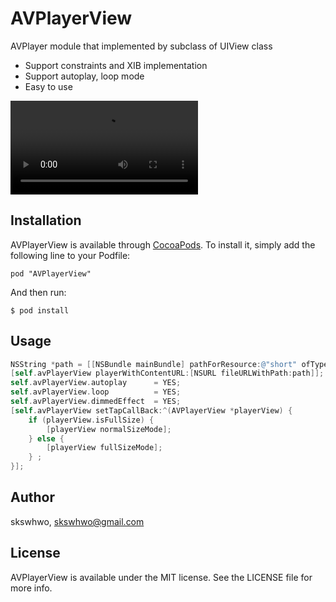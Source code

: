 # AVPlayerView

AVPlayer module that implemented by subclass of UIView class
- Support constraints and XIB implementation
- Support autoplay, loop mode
- Easy to use 

![alt text](https://github.com/skswhwo/AVPlayerView/blob/master/sample1.mp4 "demo")

## Installation

AVPlayerView is available through [CocoaPods](http://cocoapods.org). To install
it, simply add the following line to your Podfile:

`
pod "AVPlayerView"
`

And then run:

`
$ pod install
`

## Usage

```objective-c
NSString *path = [[NSBundle mainBundle] pathForResource:@"short" ofType:@"mp4"];
[self.avPlayerView playerWithContentURL:[NSURL fileURLWithPath:path]];
self.avPlayerView.autoplay      = YES;
self.avPlayerView.loop          = YES;
self.avPlayerView.dimmedEffect  = YES;
[self.avPlayerView setTapCallBack:^(AVPlayerView *playerView) {
    if (playerView.isFullSize) {
        [playerView normalSizeMode];
    } else {
        [playerView fullSizeMode];
    } ;
}];

```

## Author

skswhwo, skswhwo@gmail.com

## License

AVPlayerView is available under the MIT license. See the LICENSE file for more info.
